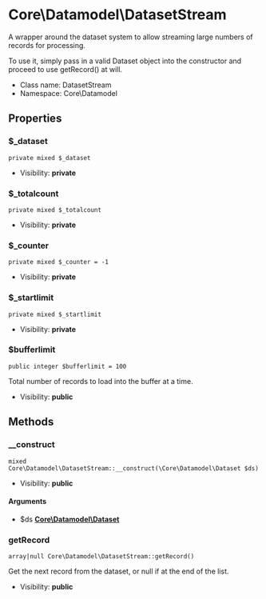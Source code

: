 Core\Datamodel\DatasetStream
===============

A wrapper around the dataset system to allow streaming large numbers of records for processing.

To use it, simply pass in a valid Dataset object into the constructor and proceed to use getRecord() at will.


* Class name: DatasetStream
* Namespace: Core\Datamodel





Properties
----------


### $_dataset

    private mixed $_dataset





* Visibility: **private**


### $_totalcount

    private mixed $_totalcount





* Visibility: **private**


### $_counter

    private mixed $_counter = -1





* Visibility: **private**


### $_startlimit

    private mixed $_startlimit





* Visibility: **private**


### $bufferlimit

    public integer $bufferlimit = 100

Total number of records to load into the buffer at a time.



* Visibility: **public**


Methods
-------


### __construct

    mixed Core\Datamodel\DatasetStream::__construct(\Core\Datamodel\Dataset $ds)





* Visibility: **public**


#### Arguments
* $ds **[Core\Datamodel\Dataset](core_datamodel_dataset.md)**



### getRecord

    array|null Core\Datamodel\DatasetStream::getRecord()

Get the next record from the dataset, or null if at the end of the list.



* Visibility: **public**



